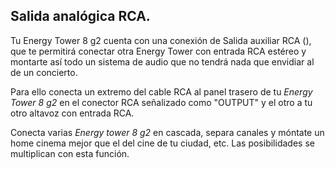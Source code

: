 ## Salida analógica RCA.

Tu Energy Tower 8 g2 cuenta con una conexión de Salida auxiliar RCA (), que te permitirá conectar otra Energy Tower con entrada RCA estéreo y montarte así todo un sistema de audio que no tendrá nada que envidiar al de un concierto.

Para ello conecta un extremo del cable RCA al panel trasero de tu *Energy Tower 8 g2* en el conector RCA señalizado como "OUTPUT" y el otro a tu otro altavoz con entrada RCA.

Conecta varias *Energy tower 8 g2* en cascada, separa canales y móntate un home cinema mejor que el del cine de tu ciudad, etc. Las posibilidades se multiplican con esta función.
